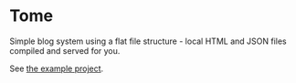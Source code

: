 # Tome

Simple blog system using a flat file structure - local HTML and JSON files compiled and served for you.

See [the example project](https://github.com/entozoon/tome).
